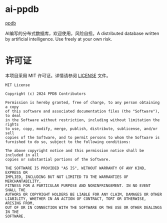 # ai-ppdb

[ppdb](ppdb/docs/ARCH.md)

AI编写的分布式数据库，欢迎使用，风险自担。A distributed database written by artificial intelligence. Use freely at your own risk.


# 许可证

本项目采用 MIT 许可证。详情请参阅 [LICENSE](LICENSE) 文件。

```
MIT License

Copyright (c) 2024 PPDB Contributors

Permission is hereby granted, free of charge, to any person obtaining a copy
of this software and associated documentation files (the "Software"), to deal
in the Software without restriction, including without limitation the rights
to use, copy, modify, merge, publish, distribute, sublicense, and/or sell
copies of the Software, and to permit persons to whom the Software is
furnished to do so, subject to the following conditions:

The above copyright notice and this permission notice shall be included in all
copies or substantial portions of the Software.

THE SOFTWARE IS PROVIDED "AS IS", WITHOUT WARRANTY OF ANY KIND, EXPRESS OR
IMPLIED, INCLUDING BUT NOT LIMITED TO THE WARRANTIES OF MERCHANTABILITY,
FITNESS FOR A PARTICULAR PURPOSE AND NONINFRINGEMENT. IN NO EVENT SHALL THE
AUTHORS OR COPYRIGHT HOLDERS BE LIABLE FOR ANY CLAIM, DAMAGES OR OTHER
LIABILITY, WHETHER IN AN ACTION OF CONTRACT, TORT OR OTHERWISE, ARISING FROM,
OUT OF OR IN CONNECTION WITH THE SOFTWARE OR THE USE OR OTHER DEALINGS IN THE
SOFTWARE.
